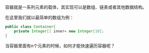 容器就是一系列元素的载体，其实现可以是数组、链表或者其他数据结构。

在这里我们就以最简单的数组为例：
```java
public class Container{
    private Integer[] inner= new Integer[10];
}
```
当容器里面有n个元素的时候，如何才能快速遍历容器呢？